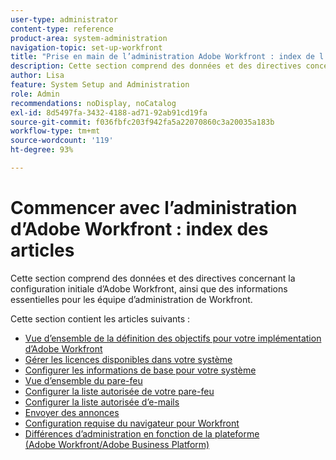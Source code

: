 ```yaml
---
user-type: administrator
content-type: reference
product-area: system-administration
navigation-topic: set-up-workfront
title: "Prise en main de l’administration Adobe Workfront : index de l’article"
description: Cette section comprend des données et des directives concernant la configuration initiale d’Adobe Workfront, ainsi que des informations essentielles pour les équipe d’administration de Workfront.
author: Lisa
feature: System Setup and Administration
role: Admin
recommendations: noDisplay, noCatalog
exl-id: 8d5497fa-3432-4188-ad71-92ab91cd19fa
source-git-commit: f036fbfc203f942fa5a22070860c3a20035a183b
workflow-type: tm+mt
source-wordcount: '119'
ht-degree: 93%

---
```


# Commencer avec l’administration d’Adobe Workfront : index des articles

<!--Audited: 12/2023-->

Cette section comprend des données et des directives concernant la configuration initiale d’Adobe Workfront, ainsi que des informations essentielles pour les équipe d’administration de Workfront.

Cette section contient les articles suivants :

* [Vue d’ensemble de la définition des objectifs pour votre implémentation d’Adobe Workfront](../../administration-and-setup/get-started-wf-administration/define-wf-goals-objectives.md)
* [Gérer les licences disponibles dans votre système](../../administration-and-setup/get-started-wf-administration/manage-available-licenses-in-your-system.md)
* [Configurer les informations de base pour votre système](../../administration-and-setup/get-started-wf-administration/configure-basic-info.md)
* [Vue d’ensemble du pare-feu](../../administration-and-setup/get-started-wf-administration/firewall-overview.md)
* [Configurer la liste autorisée de votre pare-feu](../../administration-and-setup/get-started-wf-administration/configure-your-firewall.md)
* [Configurer la liste autorisée d’e-mails](../../administration-and-setup/get-started-wf-administration/configure-your-email-allowlist.md)
* [Envoyer des annonces](../../administration-and-setup/get-started-wf-administration/view-send-announcements.md)
* [Configuration requise du navigateur pour Workfront](../../administration-and-setup/get-started-wf-administration/workfront-browser-requirements.md)
* [Différences d’administration en fonction de la plateforme (Adobe Workfront/Adobe Business Platform)](../../administration-and-setup/get-started-wf-administration/actions-in-admin-console.md)
